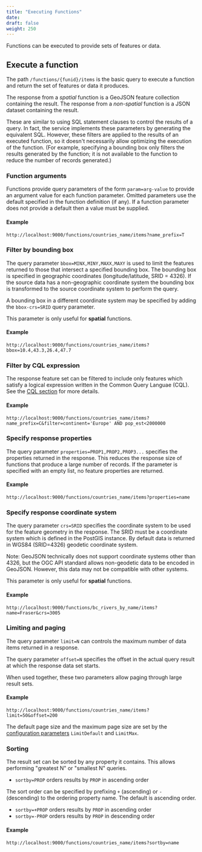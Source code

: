```yaml
---
title: "Executing Functions"
date:
draft: false
weight: 250
---
```


Functions can be executed to provide sets of features or data.

## Execute a function
The path `/functions/{funid}/items` is the basic query to execute
a function and return the set of features or data it produces.

The response from a _spatial_ function is a GeoJSON feature collection containing the result.
The response from a _non-spatial_ function is a JSON dataset containing the result.

These are similar to using SQL statement clauses to control the results of a query.
In fact, the service implements these parameters by generating the equivalent SQL.
However, these filters are applied to the results
of an executed function, so it doesn't necessarily allow optimizing the
execution of the function. (For example, specifying a bounding box only filters
the results generated by the function; it is not available to the
function to reduce the number of records generated.)

### Function arguments

Functions provide query parameters of the form `param=arg-value`
to provide an argument value for each function parameter.
Omitted parameters use the default specified in the function definition (if any).
If a function parameter does not provide a default
then a value must be supplied.

#### Example
```
http://localhost:9000/functions/countries_name/items?name_prefix=T
```

### Filter by bounding box

The query parameter `bbox=MINX,MINY,MAXX,MAXY`
is used to limit the features returned to those that intersect
a specified bounding box.
The bounding box is specified in geographic coordinates
(longitude/latitude, SRID = 4326).
If the source data has a non-geographic coordinate system
the bounding box is transformed to the source coordinate system
to perform the query.

A bounding box in a different coordinate system may be specified
by adding the `bbox-crs=SRID` query parameter.

This parameter is only useful for **spatial** functions.

#### Example
```
http://localhost:9000/functions/countries_name/items?bbox=10.4,43.3,26.4,47.7
```

### Filter by CQL expression

The response feature set can be filtered to include
only features which satisfy a logical expression written in
the Common Query Languae (CQL).
See the [CQL section](/query_data/cql/) for more details.

#### Example
```
http://localhost:9000/functions/countries_name/items?name_prefix=C&filter=continent='Europe' AND pop_est<2000000
```

### Specify response properties

The query parameter `properties=PROP1,PROP2,PROP3...`
specifies the properties returned in the response.
This reduces the response size of functions
that produce a large number of records.
If the parameter is specified with an empty list,
no feature properties are returned.

#### Example
```
http://localhost:9000/functions/countries_name/items?properties=name
```

### Specify response coordinate system

The query parameter `crs=SRID`
specifies the coordinate system to be used for the
feature geometry in the response.
The SRID must be a coordinate system which is defined in the PostGIS instance.
By default data is returned in WGS84 (SRID=4326) geodetic coordinate system.

Note: GeoJSON technically does not support coordinate systems other than 4326,
but the OGC API standard allows non-geodetic data to be encoded in GeoJSON.
However, this data may not be compatible with other systems.

This parameter is only useful for **spatial** functions.

#### Example
```
http://localhost:9000/functions/bc_rivers_by_name/items?name=Fraser&crs=3005
```

### Limiting and paging

The query parameter `limit=N` can controls
the maximum number of data items returned in a response.

The query parameter `offset=N` specifies the offset in the
actual query result at which the response data set starts.

When used together, these two parameters allow paging through large result
sets.

#### Example
```
http://localhost:9000/functions/countries_name/items?limit=50&offset=200
```

The default page size and the maximum page size
are set by the [configuration parameters](/installation/configuration/) `LimitDefault` and `LimitMax`.

### Sorting

The result set can be sorted by any property it contains.
This allows performing "greatest N" or "smallest N" queries.

* `sortby=PROP` orders results by `PROP` in ascending order

The sort order can be specified by prefixing `+` (ascending)
or `-` (descending) to the ordering property name.
The default is ascending order.

* `sortby=+PROP` orders results by `PROP` in ascending order
* `sortby=-PROP` orders results by `PROP` in descending order

#### Example
```
http://localhost:9000/functions/countries_name/items?sortby=name
```
